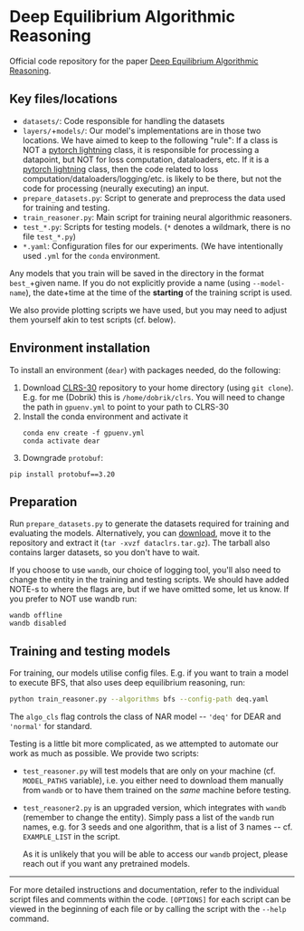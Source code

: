 # Deep Equilibrium Algorithmic Reasoning
Official code repository for the paper [Deep Equilibrium Algorithmic Reasoning](www.google.com).

## Key files/locations

- `datasets/`: Code responsible for handling the datasets
- `layers/`+`models/`: Our model's implementations are in those two locations. We have aimed to keep to the following "rule": If a class is NOT a [pytorch lightning](https://lightning.ai/docs/pytorch/stable/) class, it is responsible for processing a datapoint, but NOT for loss computation, dataloaders, etc. If it is a [pytorch lightning](https://lightning.ai/docs/pytorch/stable/) class, then the code related to loss computation/dataloaders/logging/etc. is likely to be there, but not the code for processing (neurally executing) an input.
- `prepare_datasets.py`: Script to generate and preprocess the data used for training and testing.
- `train_reasoner.py`: Main script for training neural algorithmic reasoners.
- `test_*.py`: Scripts for testing models. (`*` denotes a wildmark, there is no file `test_*.py`)
- `*.yaml`: Configuration files for our experiments. (We have intentionally used `.yml` for the `conda` environment.

Any models that you train will be saved in the directory in the format `best_`+given name. If you do not explicitly provide a name (using `--model-name`), the date+time at the time of the **starting** of the training script is used.

We also provide plotting scripts we have used, but you may need to adjust them yourself akin to test scripts (cf. below).

## Environment installation

To install an environment (`dear`) with packages needed, do the following:

1. Download [CLRS-30](https://github.com/google-deepmind/clrs) repository to your home directory (using `git clone`). E.g. for me (Dobrik) this is `/home/dobrik/clrs`. You will need to change the path in `gpuenv.yml` to point to your path to CLRS-30
1. Install the conda environment and activate it
   ```
   conda env create -f gpuenv.yml
   conda activate dear
   ```
1. Downgrade `protobuf`:
```
pip install protobuf==3.20
```

## Preparation

Run `prepare_datasets.py` to generate the datasets required for training and
evaluating the models. Alternatively, you can
[download](https://mega.nz/file/nN0XADQI#xohgBdOKa54u6dQw4MzJhJOS6fwkrGONyY3BUlC__Kw),
move it to the repository and extract it (`tar -xvzf dataclrs.tar.gz`). The
tarball also contains larger datasets, so you don't have to wait.

If you choose to use `wandb`, our choice of logging tool, you'll also need to
change the entity in the training and testing scripts. We should have added
NOTE-s to where the flags are, but if we have omitted some, let us know. If you prefer to NOT use wandb run:
```
wandb offline
wandb disabled
```

## Training and testing models

For training, our models utilise config files. E.g. if you want to train a model to execute BFS, that also uses deep equilibrium reasoning, run:
```bash
python train_reasoner.py --algorithms bfs --config-path deq.yaml
```
The `algo_cls` flag controls the class of NAR model -- `'deq'` for DEAR and `'normal'` for standard.

Testing is a little bit more complicated, as we attempted to automate our work as much as possible. We provide two scripts: 
- `test_reasoner.py` will test models that are only on your machine (cf. `MODEL_PATHS` variable), i.e. you either need to download them manually from `wandb` or to have them trained on the *same* machine before testing.
- `test_reasoner2.py` is an upgraded version, which integrates with `wandb` (remember to change the entity). Simply pass a list of the `wandb` run names, e.g. for 3 seeds and one algorithm, that is a list of 3 names -- cf. `EXAMPLE_LIST` in the script.
  
  As it is unlikely that you will be able to access our `wandb` project, please reach out if you want any pretrained models.

---
For more detailed instructions and documentation, refer to the individual script files and comments within the code. `[OPTIONS]` for each script can be viewed in the beginning of each file or by calling the script with the `--help` command.
